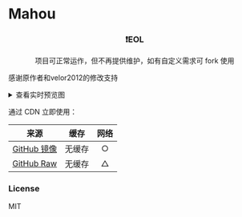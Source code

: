 # Mahou

<div align="center">

### ❗️EOL

项目可正常运作，但不再提供维护，如有自定义需求可 fork 使用

</div>

感谢原作者和velor2012的修改支持

<details>
<summary>查看实时预览图</summary>
<img src="https://ghp.ci/https://raw.githubusercontent.com/l3nt7ibr/mahou/refs/heads/output/output.png" width="40%" />
</details>

通过 CDN 立即使用：

|来源|缓存|网络|
|:-:|:-:|:-:|
|[GitHub 镜像](https://raw.githubusercontent.com/l3nt7ibr/mahou/refs/heads/output/output.png)|无缓存|○|
|[GitHub Raw](https://raw.githubusercontent.com/l3nt7ibr/mahou/refs/heads/output/output.png)|无缓存|△|

### License

MIT
